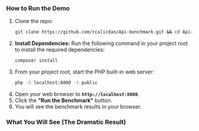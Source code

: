 ### How to Run the Demo

1. Clone the repo:
   ```bash
   git clone https://github.com/rcalicdan/Api-benchmark.git && cd Api-benchmark
   ```
3. **Install Dependencies:** Run the following command in your project root to install the required dependencies:
   ```bash
   composer install
   ```
4. From your project root, start the PHP built-in web server:
   ```bash
   php -S localhost:8000 -t public
   ```
5. Open your web browser to **`http://localhost:8000`**.
6. Click the **"Run the Benchmark"** button.
7. You will see the benchmark results in your browser.

### What You Will See (The Dramatic Result)
